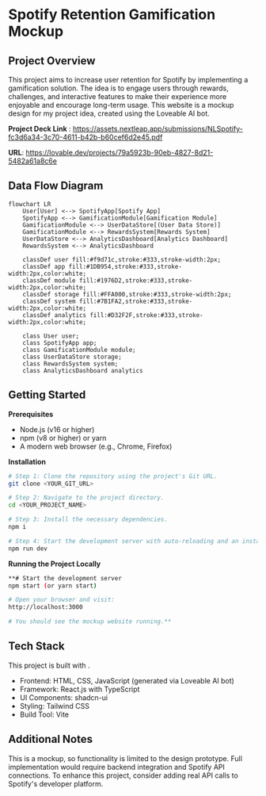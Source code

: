 # Spotify Retention Gamification Mockup

## Project Overview

This project aims to increase user retention for Spotify by implementing a gamification solution. The idea is to engage users through rewards, challenges, and interactive features to make their experience more enjoyable and encourage long-term usage. This website is a mockup design for my project idea, created using the Loveable AI bot.

**Project Deck Link** : https://assets.nextleap.app/submissions/NLSpotify-fc3d6a34-3c70-4611-b42b-b60cef6d2e45.pdf

**URL**: https://lovable.dev/projects/79a5923b-90eb-4827-8d21-5482a61a8c6e

## Data Flow Diagram 
```mermaid
flowchart LR
    User[User] <--> SpotifyApp[Spotify App]
    SpotifyApp <--> GamificationModule[Gamification Module]
    GamificationModule <--> UserDataStore[(User Data Store)]
    GamificationModule <--> RewardsSystem[Rewards System]
    UserDataStore <--> AnalyticsDashboard[Analytics Dashboard]
    RewardsSystem <--> AnalyticsDashboard
    
    classDef user fill:#f9d71c,stroke:#333,stroke-width:2px;
    classDef app fill:#1DB954,stroke:#333,stroke-width:2px,color:white;
    classDef module fill:#1976D2,stroke:#333,stroke-width:2px,color:white;
    classDef storage fill:#FFA000,stroke:#333,stroke-width:2px;
    classDef system fill:#7B1FA2,stroke:#333,stroke-width:2px,color:white;
    classDef analytics fill:#D32F2F,stroke:#333,stroke-width:2px,color:white;
    
    class User user;
    class SpotifyApp app;
    class GamificationModule module;
    class UserDataStore storage;
    class RewardsSystem system;
    class AnalyticsDashboard analytics
```

## Getting Started

**Prerequisites**
- Node.js (v16 or higher)
- npm (v8 or higher) or yarn
- A modern web browser (e.g., Chrome, Firefox)

**Installation**

```sh
# Step 1: Clone the repository using the project's Git URL.
git clone <YOUR_GIT_URL>

# Step 2: Navigate to the project directory.
cd <YOUR_PROJECT_NAME>

# Step 3: Install the necessary dependencies.
npm i

# Step 4: Start the development server with auto-reloading and an instant preview.
npm run dev
```

**Running the Project Locally**
```sh
**# Start the development server
npm start (or yarn start)

# Open your browser and visit:
http://localhost:3000

# You should see the mockup website running.**
```

## Tech Stack

This project is built with .

- Frontend: HTML, CSS, JavaScript (generated via Loveable AI bot)
- Framework: React.js with TypeScript
- UI Components: shadcn-ui
- Styling: Tailwind CSS
- Build Tool: Vite

## Additional Notes
This is a mockup, so functionality is limited to the design prototype. Full implementation would require backend integration and Spotify API connections. To enhance this project, consider adding real API calls to Spotify's developer platform.

